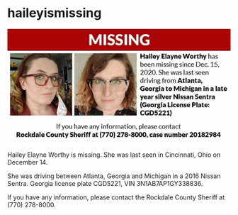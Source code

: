 # haileyismissing

![missing persons](img/missing.png)

Hailey Elayne Worthy is missing. She was last seen in Cincinnati, Ohio on December 14. 

She was driving between Atlanta, Georgia and Michigan in a 2016 Nissan Sentra. Georgia license plate CGD5221, VIN 3N1AB7AP1GY338836.

If you have any information, please contact the Rockdale County Sheriff at (770) 278-8000.
